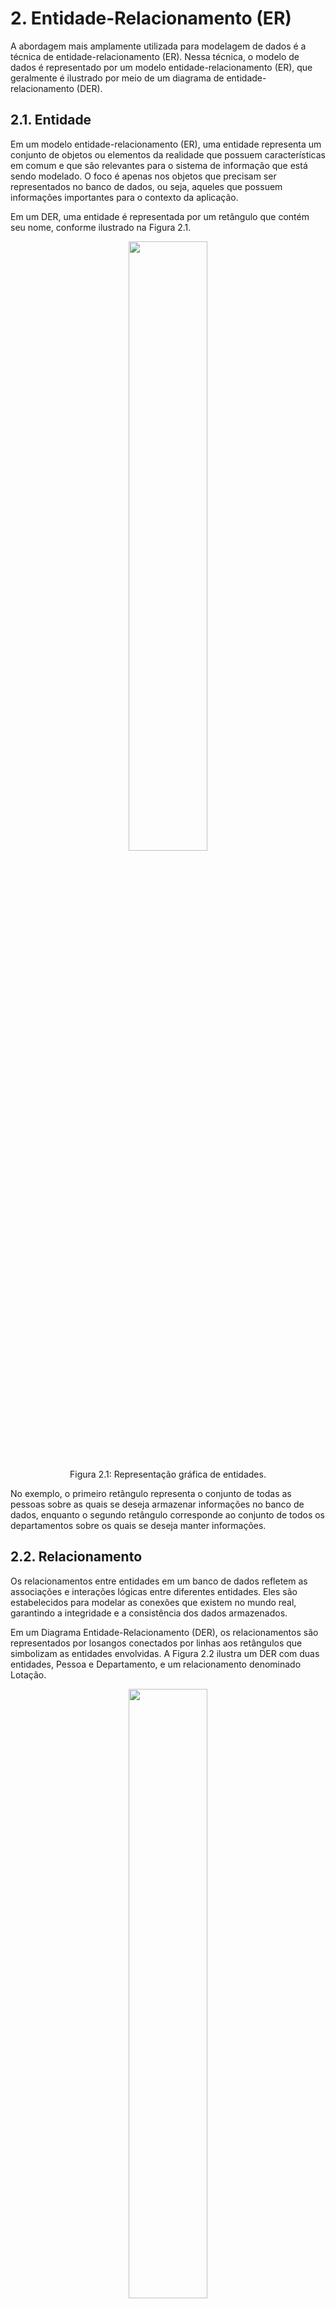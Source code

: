 # 2. Entidade-Relacionamento (ER)

A abordagem mais amplamente utilizada para modelagem de dados é a técnica de entidade-relacionamento (ER). Nessa técnica, o modelo de dados é representado por um modelo entidade-relacionamento (ER), que geralmente é ilustrado por meio de um diagrama de entidade-relacionamento (DER).

## 2.1. Entidade

Em um modelo entidade-relacionamento (ER), uma entidade representa um conjunto de objetos ou elementos da realidade que possuem características em comum e que são relevantes para o sistema de informação que está sendo modelado. O foco é apenas nos objetos que precisam ser representados no banco de dados, ou seja, aqueles que possuem informações importantes para o contexto da aplicação.

Em um DER, uma entidade é representada por um retângulo que contém seu nome, conforme ilustrado na Figura 2.1.

<div align="center">
    <img src="../imgs/representacao_grafica_entidades.png" width="50%"/>
    <p>Figura 2.1: Representação gráfica de entidades.</p>
</div>

No exemplo, o primeiro retângulo representa o conjunto de todas as pessoas sobre as quais se deseja armazenar informações no banco de dados, enquanto o segundo retângulo corresponde ao conjunto de todos os departamentos sobre os quais se deseja manter informações.

## 2.2. Relacionamento

Os relacionamentos entre entidades em um banco de dados refletem as associações e interações lógicas entre diferentes entidades. Eles são estabelecidos para modelar as conexões que existem no mundo real, garantindo a integridade e a consistência dos dados armazenados.

Em um Diagrama Entidade-Relacionamento (DER), os relacionamentos são representados por losangos conectados por linhas aos retângulos que simbolizam as entidades envolvidas. A Figura 2.2 ilustra um DER com duas entidades, Pessoa e Departamento, e um relacionamento denominado Lotação.

<div align="center">
    <img src="../imgs/representacao_grafica_relacionamento.png" width="50%"/>
    <p>Figura 2.2: Representação gráfica de relacionamento.</p>
</div>

No exemplo, o relacionamento Lotação representa uma associação específica, formada por uma associação entre uma instância da entidade Pessoa e uma instância da entidade Departamento.

### 2.2.1. Auto-relacionamento

Auto-relacionamento é uma associação entre registros de uma mesma entidade. Nesse caso, é necessário introduzir o conceito de papel da entidade no relacionamento. Por exemplo, em um relacionamento de casamento, um registro da entidade Pessoa assume o papel de marido, enquanto outro registro assume o papel de esposa. Os papéis são indicados no DER, conforme ilustrado na Figura 2.3.

<div align="center">
    <img src="../imgs/representacao_grafica_auto_relacionamento.png" width="30%" style="max-height: 50vh;"/>
    <p>Figura 2.3: Representação gráfica de auto-relacionamento.</p>
</div>

## 2.3. Cardinalidade

Para o projeto de banco de dados, uma característica importante de um relacionamento é o número de registros de uma entidade que podem ser associados a um registro específico de outra entidade por meio do relacionamento. Essa característica é conhecida como cardinalidade do relacionamento. Existem dois tipos de cardinalidade a considerar: a cardinalidade máxima e a cardinalidade mínima.

### 2.3.1. Cardinalidade Máxima

A Cardinalidade Máxima refere-se ao número máximo de vezes que uma entidade A pode estar associada a uma entidade B. Esse valor pode ser 1, indicando uma única associação, ou N, quando múltiplas associações são permitidas.

No Diagrama Entidade-Relacionamento (DER), a cardinalidade máxima é representada conforme mostrado na Figura 2.4. Embora a convenção possa inicialmente parecer contraintuitiva, ela é anotada no lado oposto ao relacionamento ao qual se refere. Por exemplo, a cardinalidade máxima da entidade Empregado no relacionamento Lotação é indicada junto ao símbolo da entidade Departamento.

<div align="center">
    <img src="../imgs/cardinalidade_maxima.png" width="50%"/>
    <p>Figura 2.4: Cardinalidade máxima de relacionamento.</p>
</div>

De acordo com a Figura 2.4, pode-se observar que:

- Uma ocorrência da entidade Empregado pode estar associada, no máximo, uma ocorrência de Departamento (localizada no lado oposto da anotação).

- Uma ocorrência da entidade Departamento pode estar associadas a várias ocorrências de Empregado (localizada no lado oposto da anotação).

### 2.3.2. Classificação de Relacionamentos Binários

A cardinalidade máxima é utilizada para classificar relacionamentos binários, que envolvem duas entidades. Esses relacionamentos podem ser categorizados como muitos-para-muitos (n:n), um-para-muitos (1:n) ou um-para-um (1:1). O que determina o fato de o relacionamento ser binário é o número de ocorrências de entidade que participam de cada ocorrência do relacionamento. As Figuras 2.5, 2.6 e 2.7 a seguir ilustram as diferentes formas de relacionamentos binários.

<div align="center">
    <img src="../imgs/relacionamento_1_para_1.png" width="50%"/>
    <p>Figura 2.5: Relacionamento 1:1.</p>
</div>

<div align="center">
    <img src="../imgs/relacionamento_1_para_n.png" width="50%"/>
    <p>Figura 2.6: Relacionamento 1:n.</p>
</div>

<div align="center">
    <img src="../imgs/relacionamento_n_para_n.png" width="50%"/>
    <p>Figura 2.7: Relacionamento n:n.</p>
</div>

### 2.3.3. Relacionamento Ternário

Em um relacionamento ternário, a cardinalidade refere-se a pares de entidades. Em um relacionamento R envolvendo três entidades A, B e C, a cardinalidade máxima entre A e B em R indica quantas ocorrências de C podem estar associadas a um par de ocorrências de A e B.

No exemplo do relacionamento Distribuição, Figura 2.8, cada ocorrência associa três entidades: um produto a ser distribuído, uma cidade onde ocorre a distribuição e um distribuidor.

<div align="center">
    <img src="../imgs/relacionamento_ternario.png" width="50%"/>
    <p>Figura 2.8: Cardinalidade em relacionamentos ternários.</p>
</div>

A cardinalidade "1" refere-se ao par cidade e produto, indicando que cada combinação de cidade e produto está associada a, no máximo, um distribuidor, ou seja, não há concorrência na distribuição de um produto em uma cidade.

Para o par cidade e distribuidor, podem estar associados vários produtos, ou seja, um distribuidor pode distribuir muitos produtos em uma cidade.

Para o par produto e distribuidor, podem estar associadas várias cidades, ou seja, um distribuidor pode distribuir um produto em diversas cidades.

### 2.3.4. Cardinalidade Mínima

Além da cardinalidade máxima, o modelo ER também pode representar o número mínimo de ocorrências de uma entidade associadas a outra entidade por meio de um relacionamento. Para fins de projeto de banco de dados, considera-se apenas duas cardinalidades mínimas: 0 e 1.

A cardinalidade mínima 1, também conhecida como "associação obrigatória", indica que o relacionamento deve necessariamente associar uma ocorrência de entidade a cada ocorrência da outra entidade. Por outro lado, a cardinalidade mínima 0, chamada "associação opcional", indica que a associação não é obrigatória.

A cardinalidade mínima é representada junto à cardinalidade máxima no diagrama, como mostrado na Figura 2.9. Nesse exemplo, relacionado à alocação de empregados a mesas, a cardinalidade mínima especifica que cada empregado deve obrigatoriamente ter uma mesa alocada a ele (cardinalidade mínima 1), enquanto uma mesa pode existir sem estar alocada a um empregado (cardinalidade mínima 0).

<div align="center">
    <img src="../imgs/cardinalidade_minima.png" width="50%"/>
    <p>Figura 2.9: Cardinalidade mínima de relacionamento.</p>
</div>

## 2.4. Atributo

Para associar informações a ocorrências de entidades ou relacionamentos, utiliza-se o conceito de atributo. Um atributo é um dado associado a cada ocorrência de uma entidade ou relacionamento.

Graficamente, os atributos são representados conforme ilustrado na Figura 2.10. A figura mostra que, para cada ocorrência da entidade Projeto, são associados exatamente um código, um nome e um tipo.

<div align="center">
    <img src="../imgs/atributos.png" width="30%" style="max-height: 50vh;"/>
    <p>Figura 2.10: Atributos de uma entidade.</p>
</div>


Assim como as entidades, os relacionamentos também podem possuir atributos. A Figura 2.11 ilustra um Diagrama Entidade-Relacionamento (DER) em que o relacionamento Atuação tem um atributo que representa a função que um engenheiro exerce dentro de um projeto. Esse atributo não pode ser considerado parte da entidade Engenheiro, pois um engenheiro pode atuar em diversos projetos exercendo diferentes funções. Da mesma forma, não pode ser atribuído à entidade Projeto, uma vez que em um projeto podem atuar vários engenheiros com funções distintas.

<div align="center">
    <img src="../imgs/atributo_relacionamento.png" width="50%"/>
    <p>Figura 2.11: Atributo de relacionamento.</p>
</div>

### 2.4.1 Atributos Multivalorados

Atributos multivalorados são aqueles que podem conter múltiplos valores para um mesmo registro ou entidade. Por exemplo, o atributo "telefones" de um cliente pode armazenar vários números de telefone.

### 2.4.1. Identificando Entidades

Cada entidade deve possuir um identificador, que é um conjunto de um ou mais atributos cujos valores servem para distinguir uma ocorrência da entidade das demais ocorrências.

O caso mais simples é aquele em que a entidade possui um único atributo como identificador. No Diagrama Entidade-Relacionamento (DER), os atributos identificadores são representados por um sublinhado. No exemplo da Figura 2.12, o atributo código é o identificador, indicando que cada pessoa possui um código único. Por outro lado, os atributos nome e endereço não são identificadores, pois o mesmo nome ou endereço pode ser associado a diferentes pessoas.

<div align="center">
    <img src="../imgs/identificador_entidade.png" width="30%" style="max-height: 50vh;"/>
    <p>Figura 2.12: Identificando entidade.</p>
</div>

## 2.5. Generalização 

Além de relacionamentos e atributos, propriedades podem ser atribuídas a entidades por meio do conceito de generalização/especialização. Esse conceito permite atribuir propriedades específicas a um subconjunto especializado de uma entidade genérica. A representação gráfica da generalização/especialização é um triângulo isósceles, como ilustrado na Figura 2.13. Nesse exemplo, a entidade PESSOA é subdividida em dois subconjuntos: PESSOA FÍSICA e PESSOA JURÍDICA, cada um com suas propriedades particulares.

A generalização/especialização também envolve o conceito de herança de propriedades. Isso significa que cada ocorrência da entidade especializada herda, além de suas próprias propriedades (atributos, relacionamentos e generalizações/especializações), as propriedades da entidade genérica correspondente. No DER da Figura 2.13, por exemplo, a entidade PESSOA FÍSICA possui, além de seus atributos específicos (cpf e sexo), todas as propriedades da entidade PESSOA, como os atributos nome e código, sendo identificada pelo atributo código. Da mesma forma, a entidade PESSOA JURÍDICA possui os atributos nome, código, cnpj e tipo de organização, e também é identificada pelo atributo código.

Em resumo, o diagrama expressa que toda PESSOA FÍSICA tem como atributos nome, código, cpf e sexo, e é identificada pelo código. De maneira análoga, toda PESSOA JURÍDICA tem como atributos nome, código, cnpj e tipo de organização, sendo igualmente identificada pelo código.

<div align="center">
    <img src="../imgs/generalizacao.png" width="50%" style="max-height: 50vh;"/>
    <p>Figura 2.13: Generalização/especialização.</p>
</div>

A generalização/especialização pode ser classificada em dois tipos: total (t) ou parcial (p), dependendo da obrigatoriedade de uma ocorrência da entidade genérica estar associada a uma ocorrência da entidade especializada.

Na generalização/especialização total, para cada ocorrência da entidade genérica, sempre existe uma correspondência em uma das entidades especializadas. Por exemplo, conforme a Figura 2.13, toda ocorrência da entidade PESSOA está associada a uma ocorrência em uma das especializações, seja PESSOA FÍSICA ou PESSOA JURÍDICA.

Na generalização/especialização parcial, nem toda ocorrência da entidade genérica está associada a uma ocorrência em uma das entidades especializadas. No exemplo da Figura 2.14, nem todos os funcionários são motoristas ou secretárias, o que caracteriza a especialização parcial.

Nesses casos, costuma-se incluir um atributo na entidade genérica que identifica o tipo de ocorrência. No exemplo citado, o atributo seria tipo de funcionário. Esse atributo não é necessário em especializações totais, uma vez que a própria existência da entidade em uma das especializações já define seu tipo.

<div align="center">
    <img src="../imgs/generalizacao_parcial.png" width="50%" style="max-height: 50vh;"/>
    <p>Figura 2.14: Generalização/especialização parcial.</p>
</div>

## 2.6. Entidade Associativa

As entidades associativas são essenciais na modelagem de dados, especialmente em cenários que envolvem relacionamentos complexos, como os muitos-para-muitos. Essas entidades intermediárias são usadas para simplificar a estrutura do banco de dados e, ao mesmo tempo, permitir o armazenamento de informações adicionais sobre a relação entre outras entidades.

Em vez de tratar o relacionamento como uma simples associação entre entidades, ele é transformado em uma entidade própria, com seus próprios atributos. Isso é especialmente útil quando há a necessidade de registrar detalhes específicos sobre a relação, além dos dados pertencentes às entidades principais.

Na Figura 2.15, por exemplo, o relacionamento CONSULTA é representado graficamente como uma entidade associativa, indicada pelo retângulo ao redor do relacionamento. Assim, CONSULTA passa a ser tratada como uma entidade e pode, por sua vez, se relacionar com outras entidades, como MEDICAMENTO.

<div align="center">
    <img src="../imgs/entidade_associativa.png" width="50%"/>
    <p>Figura 2.15: Entidade associativa.</p>
</div>

Caso o conceito de entidade associativa não fosse utilizado, seria necessário transformar o relacionamento CONSULTA em uma entidade, para que pudesse ser relacionada a MEDICAMENTO, conforme ilustrado na Figura 2.16.

<div align="center">
    <img src="../imgs/substituindo_relacionamento_por_entidade.png" width="50%"/>
    <p>Figura 2.16: Substituindo relacionamento por entidade.</p>
</div>

Observa-se que, para manter a equivalência com o diagrama anterior, uma consulta está relacionada a exatamente um médico e um paciente (com cardinalidade mínima e máxima igual a 1). Isso significa que uma consulta é identificada de maneira única pelo médico e paciente a ela associados. Ao substituir o relacionamento CONSULTA por uma entidade, torna-se possível relacionar essa nova entidade com a entidade MEDICAMENTO.

Vale destacar que o diagrama da Figura 2.16 é equivalente ao da Figura 2.15, no sentido de que ambos resultam na criação do mesmo esquema de banco de dados relacional. A equivalência aqui refere-se à preservação da integridade e da estrutura de dados, mesmo que a representação gráfica tenha sido modificada.
